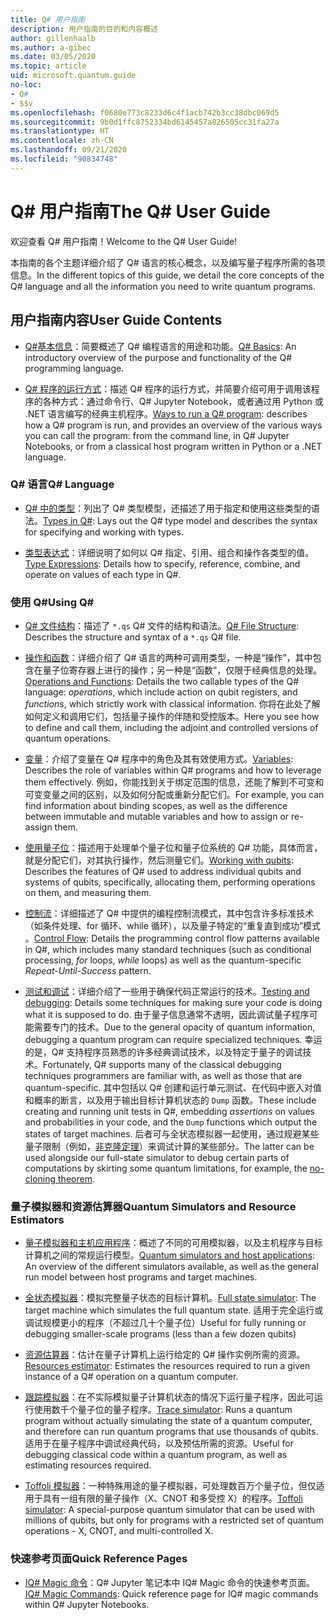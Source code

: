 ```yaml
---
title: Q# 用户指南
description: 用户指南的目的和内容概述
author: gillenhaalb
ms.author: a-gibec
ms.date: 03/05/2020
ms.topic: article
uid: microsoft.quantum.guide
no-loc:
- Q#
- $$v
ms.openlocfilehash: f0680e773c8233d6c4f1acb742b3cc38dbc069d5
ms.sourcegitcommit: 9b0d1ffc8752334bd6145457a826505cc31fa27a
ms.translationtype: HT
ms.contentlocale: zh-CN
ms.lasthandoff: 09/21/2020
ms.locfileid: "90834748"
---
```

# <a name="the-no-locq-user-guide"></a><span data-ttu-id="b4eb3-103">Q# 用户指南</span><span class="sxs-lookup"><span data-stu-id="b4eb3-103">The Q# User Guide</span></span>

<span data-ttu-id="b4eb3-104">欢迎查看 Q# 用户指南！</span><span class="sxs-lookup"><span data-stu-id="b4eb3-104">Welcome to the Q# User Guide!</span></span> 

<span data-ttu-id="b4eb3-105">本指南的各个主题详细介绍了 Q# 语言的核心概念，以及编写量子程序所需的各项信息。</span><span class="sxs-lookup"><span data-stu-id="b4eb3-105">In the different topics of this guide, we detail the core concepts of the Q# language and all the information you need to write quantum programs.</span></span>

## <a name="user-guide-contents"></a><span data-ttu-id="b4eb3-106">用户指南内容</span><span class="sxs-lookup"><span data-stu-id="b4eb3-106">User Guide Contents</span></span>

- <span data-ttu-id="b4eb3-107">[Q#基本信息](xref:microsoft.quantum.guide.basics)：简要概述了 Q# 编程语言的用途和功能。</span><span class="sxs-lookup"><span data-stu-id="b4eb3-107">[Q# Basics](xref:microsoft.quantum.guide.basics): An introductory overview of the purpose and functionality of the Q# programming language.</span></span> 

- <span data-ttu-id="b4eb3-108">[Q# 程序的运行方式](xref:microsoft.quantum.guide.host-programs)：描述 Q# 程序的运行方式，并简要介绍可用于调用该程序的各种方式：通过命令行、Q# Jupyter Notebook，或者通过用 Python 或 .NET 语言编写的经典主机程序。</span><span class="sxs-lookup"><span data-stu-id="b4eb3-108">[Ways to run a Q# program](xref:microsoft.quantum.guide.host-programs): describes how a Q# program is run, and provides an overview of the various ways you can call the program: from the command line, in Q# Jupyter Notebooks, or from a classical host program written in Python or a .NET language.</span></span>

### <a name="no-locq-language"></a><span data-ttu-id="b4eb3-109">Q# 语言</span><span class="sxs-lookup"><span data-stu-id="b4eb3-109">Q# Language</span></span>

- <span data-ttu-id="b4eb3-110">[Q# 中的类型](xref:microsoft.quantum.guide.types)：列出了 Q# 类型模型，还描述了用于指定和使用这些类型的语法。</span><span class="sxs-lookup"><span data-stu-id="b4eb3-110">[Types in Q#](xref:microsoft.quantum.guide.types): Lays out the Q# type model and describes the syntax for specifying and working with types.</span></span>

- <span data-ttu-id="b4eb3-111">[类型表达式](xref:microsoft.quantum.guide.expressions)：详细说明了如何以 Q# 指定、引用、组合和操作各类型的值。</span><span class="sxs-lookup"><span data-stu-id="b4eb3-111">[Type Expressions](xref:microsoft.quantum.guide.expressions): Details how to specify, reference, combine, and operate on values of each type in Q#.</span></span> 

### <a name="using-no-locq"></a><span data-ttu-id="b4eb3-112">使用 Q#</span><span class="sxs-lookup"><span data-stu-id="b4eb3-112">Using Q#</span></span>

- <span data-ttu-id="b4eb3-113">[Q# 文件结构](xref:microsoft.quantum.guide.filestructure)：描述了 `*.qs` Q# 文件的结构和语法。</span><span class="sxs-lookup"><span data-stu-id="b4eb3-113">[Q# File Structure](xref:microsoft.quantum.guide.filestructure): Describes the structure and syntax of a `*.qs` Q# file.</span></span>

- <span data-ttu-id="b4eb3-114">[操作和函数](xref:microsoft.quantum.guide.operationsfunctions)：详细介绍了 Q# 语言的两种可调用类型，一种是“操作”，其中包含在量子位寄存器上进行的操作；另一种是“函数”，仅限于经典信息的处理。 </span><span class="sxs-lookup"><span data-stu-id="b4eb3-114">[Operations and Functions](xref:microsoft.quantum.guide.operationsfunctions): Details the two callable types of the Q# language: *operations*, which include action on qubit registers, and *functions*, which strictly work with classical information.</span></span> 
    <span data-ttu-id="b4eb3-115">你将在此处了解如何定义和调用它们，包括量子操作的伴随和受控版本。</span><span class="sxs-lookup"><span data-stu-id="b4eb3-115">Here you see how to define and call them, including the adjoint and controlled versions of quantum operations.</span></span>

- <span data-ttu-id="b4eb3-116">[变量](xref:microsoft.quantum.guide.variables)：介绍了变量在 Q# 程序中的角色及其有效使用方式。</span><span class="sxs-lookup"><span data-stu-id="b4eb3-116">[Variables](xref:microsoft.quantum.guide.variables): Describes the role of variables within Q# programs and how to leverage them effectively.</span></span> 
    <span data-ttu-id="b4eb3-117">例如，你能找到关于绑定范围的信息，还能了解到不可变和可变变量之间的区别，以及如何分配或重新分配它们。</span><span class="sxs-lookup"><span data-stu-id="b4eb3-117">For example, you can find information about binding scopes, as well as the difference between immutable and mutable variables and how to assign or re-assign them.</span></span>

- <span data-ttu-id="b4eb3-118">[使用量子位](xref:microsoft.quantum.guide.qubits)：描述用于处理单个量子位和量子位系统的 Q# 功能，具体而言，就是分配它们，对其执行操作，然后测量它们。</span><span class="sxs-lookup"><span data-stu-id="b4eb3-118">[Working with qubits](xref:microsoft.quantum.guide.qubits): Describes the features of Q# used to address individual qubits and systems of qubits, specifically, allocating them, performing operations on them, and measuring them.</span></span> 

- <span data-ttu-id="b4eb3-119">[控制流](xref:microsoft.quantum.guide.controlflow)：详细描述了 Q# 中提供的编程控制流模式，其中包含许多标准技术（如条件处理、for 循环、while 循环），以及量子特定的“重复直到成功”模式  。</span><span class="sxs-lookup"><span data-stu-id="b4eb3-119">[Control Flow](xref:microsoft.quantum.guide.controlflow): Details the programming control flow patterns available in Q#, which includes many standard techniques (such as conditional processing, *for* loops, *while* loops) as well as the quantum-specific *Repeat-Until-Success* pattern.</span></span>

- <span data-ttu-id="b4eb3-120">[测试和调试](xref:microsoft.quantum.guide.testingdebugging)：详细介绍了一些用于确保代码正常运行的技术。</span><span class="sxs-lookup"><span data-stu-id="b4eb3-120">[Testing and debugging](xref:microsoft.quantum.guide.testingdebugging): Details some techniques for making sure your code is doing what it is supposed to do.</span></span> 
    <span data-ttu-id="b4eb3-121">由于量子信息通常不透明，因此调试量子程序可能需要专门的技术。</span><span class="sxs-lookup"><span data-stu-id="b4eb3-121">Due to the general opacity of quantum information, debugging a quantum program can require specialized techniques.</span></span> 
    <span data-ttu-id="b4eb3-122">幸运的是，Q# 支持程序员熟悉的许多经典调试技术，以及特定于量子的调试技术。</span><span class="sxs-lookup"><span data-stu-id="b4eb3-122">Fortunately, Q# supports many of the classical debugging techniques programmers are familiar with, as well as those that are quantum-specific.</span></span> <span data-ttu-id="b4eb3-123">其中包括以 Q# 创建和运行单元测试、在代码中嵌入对值和概率的断言，以及用于输出目标计算机状态的 `Dump` 函数。</span><span class="sxs-lookup"><span data-stu-id="b4eb3-123">These include creating and running unit tests in Q#, embedding *assertions* on values and probabilities in your code, and the `Dump` functions which output the states of target machines.</span></span> 
    <span data-ttu-id="b4eb3-124">后者可与全状态模拟器一起使用，通过规避某些量子限制（例如，[非克隆定理](xref:microsoft.quantum.concepts.pauli)）来调试计算的某些部分。</span><span class="sxs-lookup"><span data-stu-id="b4eb3-124">The latter can be used alongside our full-state simulator to debug certain parts of computations by skirting some quantum limitations, for example, the [no-cloning theorem](xref:microsoft.quantum.concepts.pauli).</span></span>

### <a name="quantum-simulators-and-resource-estimators"></a><span data-ttu-id="b4eb3-125">量子模拟器和资源估算器</span><span class="sxs-lookup"><span data-stu-id="b4eb3-125">Quantum Simulators and Resource Estimators</span></span>

- <span data-ttu-id="b4eb3-126">[量子模拟器和主机应用程序](xref:microsoft.quantum.machines)：概述了不同的可用模拟器，以及主机程序与目标计算机之间的常规运行模型。</span><span class="sxs-lookup"><span data-stu-id="b4eb3-126">[Quantum simulators and host applications](xref:microsoft.quantum.machines): An overview of the different simulators available, as well as the general run model between host programs and target machines.</span></span>

- <span data-ttu-id="b4eb3-127">[全状态模拟器](xref:microsoft.quantum.machines.full-state-simulator)：模拟完整量子状态的目标计算机。</span><span class="sxs-lookup"><span data-stu-id="b4eb3-127">[Full state simulator](xref:microsoft.quantum.machines.full-state-simulator): The target machine which simulates the full quantum state.</span></span> <span data-ttu-id="b4eb3-128">适用于完全运行或调试规模更小的程序（不超过几十个量子位）</span><span class="sxs-lookup"><span data-stu-id="b4eb3-128">Useful for fully running or debugging smaller-scale programs (less than a few dozen qubits)</span></span>

- <span data-ttu-id="b4eb3-129">[资源估算器](xref:microsoft.quantum.machines.resources-estimator)：估计在量子计算机上运行给定的 Q# 操作实例所需的资源。</span><span class="sxs-lookup"><span data-stu-id="b4eb3-129">[Resources estimator](xref:microsoft.quantum.machines.resources-estimator): Estimates the resources required to run a given instance of a Q# operation on a quantum computer.</span></span>

- <span data-ttu-id="b4eb3-130">[跟踪模拟器](xref:microsoft.quantum.machines.qc-trace-simulator.intro)：在不实际模拟量子计算机状态的情况下运行量子程序，因此可运行使用数千个量子位的量子程序。</span><span class="sxs-lookup"><span data-stu-id="b4eb3-130">[Trace simulator](xref:microsoft.quantum.machines.qc-trace-simulator.intro): Runs a quantum program without actually simulating the state of a quantum computer, and therefore can run quantum programs that use thousands of qubits.</span></span> <span data-ttu-id="b4eb3-131">适用于在量子程序中调试经典代码，以及预估所需的资源。</span><span class="sxs-lookup"><span data-stu-id="b4eb3-131">Useful for debugging classical code within a quantum program, as well as estimating resources required.</span></span>

- <span data-ttu-id="b4eb3-132">[Toffoli 模拟器](xref:microsoft.quantum.machines.toffoli-simulator)：一种特殊用途的量子模拟器，可处理数百万个量子位，但仅适用于具有一组有限的量子操作（X、CNOT 和多受控 X）的程序。</span><span class="sxs-lookup"><span data-stu-id="b4eb3-132">[Toffoli simulator](xref:microsoft.quantum.machines.toffoli-simulator): A special-purpose quantum simulator that can be used with millions of qubits, but only for programs with a restricted set of quantum operations - X, CNOT, and multi-controlled X.</span></span>

### <a name="quick-reference-pages"></a><span data-ttu-id="b4eb3-133">快速参考页面</span><span class="sxs-lookup"><span data-stu-id="b4eb3-133">Quick Reference Pages</span></span>

- <span data-ttu-id="b4eb3-134">[IQ# Magic 命令](xref:microsoft.quantum.guide.quickref.iqsharp)：Q# Jupyter 笔记本中 IQ# Magic 命令的快速参考页面。</span><span class="sxs-lookup"><span data-stu-id="b4eb3-134">[IQ# Magic Commands](xref:microsoft.quantum.guide.quickref.iqsharp): Quick reference page for IQ# magic commands within Q# Jupyter Notebooks.</span></span>
